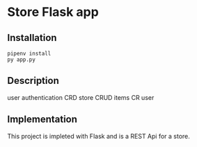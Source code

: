 # Store Flask app

## Installation

```
pipenv install
py app.py
```

## Description

user authentication
CRD store
CRUD items
CR user

## Implementation

This project is impleted with Flask and is a REST Api for a store.
